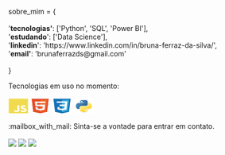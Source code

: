<p>sobre_mim = {<br>
  <br>
            '<b>tecnologias'</b>: ['Python', 'SQL', 'Power BI'],<br>
            '<b>estudando</b>': ['Data Science'],<br>
            '<b>linkedin</b>':  'https://www.linkedin.com/in/bruna-ferraz-da-silva/',<br>
            '<b>email'</b>: 'brunaferrazds@gmail.com'<br>
  <br>
}</p>
Tecnologias em uso no momento:
<div style="display: inline_block"><br>
  <img align="center" alt="filipoow-Js" height="30" width="40" src="https://raw.githubusercontent.com/devicons/devicon/master/icons/javascript/javascript-plain.svg">
  <img align="center" alt="filipoow-HTML" height="30" width="40" src="https://raw.githubusercontent.com/devicons/devicon/master/icons/html5/html5-original.svg">
  <img align="center" alt="filipoow-CSS" height="30" width="40" src="https://raw.githubusercontent.com/devicons/devicon/master/icons/css3/css3-original.svg">
  <img align="center" alt="filipoow-Python" height="30" width="40" src="https://raw.githubusercontent.com/devicons/devicon/master/icons/python/python-original.svg">
</div>
</div>
<br>
:mailbox_with_mail: Sinta-se a vontade para entrar em contato.
<div> 
  <br>
  <a href="https://www.instagram.com/bdallaluna/" target="_blank"><img src="https://img.shields.io/badge/-Instagram-%23E4405F?style=for-the-badge&logo=instagram&logoColor=white" target="_blank"></a>
  <a href = "mailto:brunaferrazds@gmail.com"><img src="https://img.shields.io/badge/-Gmail-%23333?style=for-the-badge&logo=gmail&logoColor=white" target="_blank"></a>
  <a href="https://www.linkedin.com/in/bruna-ferraz-da-silva/" target="_blank"><img src="https://img.shields.io/badge/-LinkedIn-%230077B5?style=for-the-badge&logo=linkedin&logoColor=white" target="_blank"></a> 
</div>
